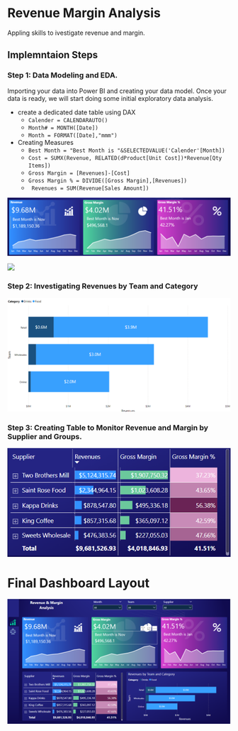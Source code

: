 # Revenue Margin Analysis
Appling skills to ivestigate revenue and margin.

## Implemntaion Steps
### Step 1: Data Modeling and EDA.
Importing your data into Power BI and creating your data model. Once your data is ready, we will start doing some initial exploratory data analysis.

* create a dedicated date table using DAX
  * ``` Calender = CALENDARAUTO() ```
  * ```Month# = MONTH([Date])```
  * ```Month = FORMAT([Date],"mmm")  ```
* Creating Measures
  * ```Best Month = "Best Month is "&SELECTEDVALUE('Calender'[Month])```
  * ```Cost = SUMX(Revenue, RELATED(dProduct[Unit Cost])*Revenue[Qty Items]) ```
  * ```Gross Margin = [Revenues]-[Cost] ```
  * ```Gross Margin % = DIVIDE([Gross Margin],[Revenues]) ```
  * ``` Revenues = SUM(Revenue[Sales Amount])```

![](Images/1.png)

![](Images/ModelView.png)

### Step 2: Investigating Revenues by Team and Category

![](Images/2.png)

### Step 3: Creating Table to Monitor Revenue and Margin by Supplier and Groups.

![](Images/3.png)


# Final Dashboard Layout

![](Images/0.png)





  



